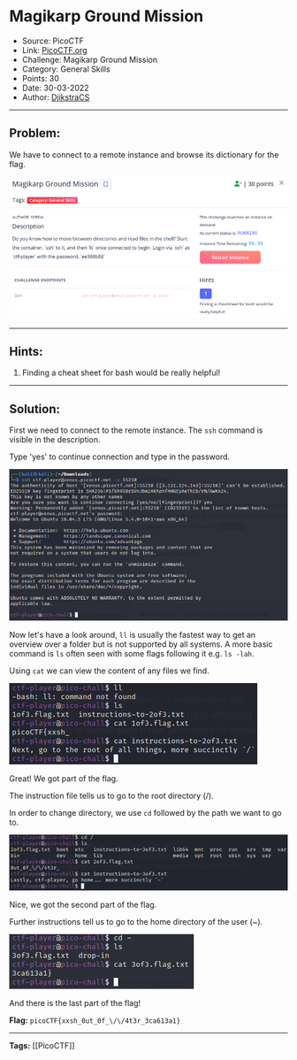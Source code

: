 # Magikarp Ground Mission
* Source: PicoCTF
* Link: [PicoCTF.org](https://picoctf.org/)
* Challenge: Magikarp Ground Mission
* Category: General Skills
* Points: 30
* Date: 30-03-2022
* Author: [DjikstraCS](https://github.com/DjikstraCS)

---
## Problem:

We have to connect to a remote instance and browse its dictionary for the flag.

![](./attachments/Pasted%20image%2020220330152605.png)

---
## Hints:
1. Finding a cheat sheet for bash would be really helpful!

---
## Solution:
First we need to connect to the remote instance. The `ssh` command is visible in the description.

Type 'yes' to continue connection and type in the password.

![](./attachments/Pasted%20image%2020220330153031.png)

Now let's have a look around, `ll` is usually the fastest way to get an overview over a folder but is not supported by all systems. A more basic command is `ls` often seen with some flags following it e.g. `ls -lah`.

Using `cat` we can view the content of any files we find.

![](./attachments/Pasted%20image%2020220330153935.png)

Great! We got part of the flag. 

The instruction file tells us to go to the root directory (/).

In order to change directory, we use `cd` followed by the path we want to go to.

![](./attachments/Pasted%20image%2020220330154408.png)

Nice, we got the second part of the flag.

Further instructions tell us to go to the home directory of the user (~).

![](./attachments/Pasted%20image%2020220330154938.png)

And there is the last part of the flag!

**Flag:** `picoCTF{xxsh_0ut_0f_\/\/4t3r_3ca613a1}`

---
**Tags:** [[PicoCTF]]
